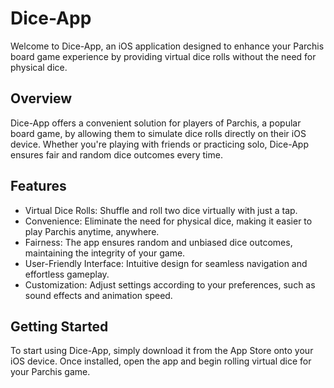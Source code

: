 # Dice-App
Welcome to Dice-App, an iOS application designed to enhance your Parchis board game experience by providing virtual dice rolls without the need for physical dice.

## Overview
Dice-App offers a convenient solution for players of Parchis, a popular board game, by allowing them to simulate dice rolls directly on their iOS device. Whether you're playing with friends or practicing solo, Dice-App ensures fair and random dice outcomes every time.

## Features
- Virtual Dice Rolls: Shuffle and roll two dice virtually with just a tap.
- Convenience: Eliminate the need for physical dice, making it easier to play Parchis anytime, anywhere.
- Fairness: The app ensures random and unbiased dice outcomes, maintaining the integrity of your game.
- User-Friendly Interface: Intuitive design for seamless navigation and effortless gameplay.
- Customization: Adjust settings according to your preferences, such as sound effects and animation speed.

## Getting Started
To start using Dice-App, simply download it from the App Store onto your iOS device. Once installed, open the app and begin rolling virtual dice for your Parchis game.
